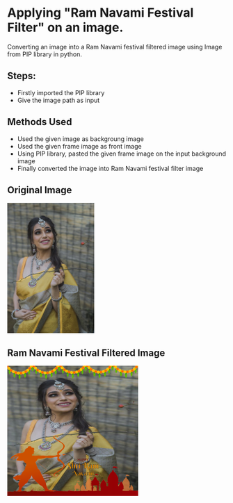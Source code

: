 # Applying "Ram Navami Festival Filter" on an image.

Converting an image into a Ram Navami festival filtered image using Image from PIP library in python.

## Steps:
* Firstly imported the PIP library 
* Give the image path as input

## Methods Used
* Used the given image as backgroung image
* Used the given frame image as front image
* Using PIP library, pasted the given frame image on the input background image 
* Finally converted the image into Ram Navami festival filter image


## Original Image
<img src="Images/Image.jpg" height="300px">

## Ram Navami Festival Filtered Image
<img src="Images/Ram Navami Festival Filtered Image.png" height="300px">
